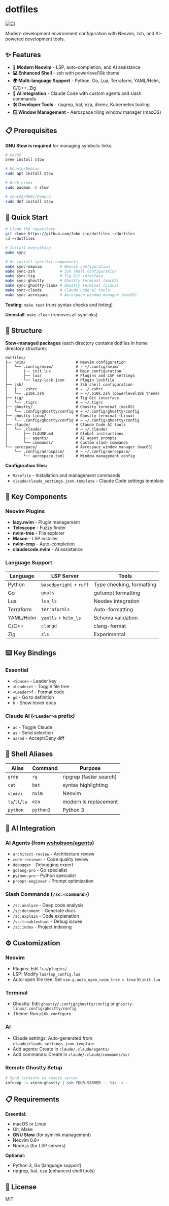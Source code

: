 # dotfiles

[![CI](https://github.com/John-Lin/dotfiles/actions/workflows/ci.yml/badge.svg)](https://github.com/John-Lin/dotfiles/actions/workflows/ci.yml)

Modern development environment configuration with Neovim, zsh, and AI-powered development tools.

## ✨ Features

- **🚀 Modern Neovim** - LSP, auto-completion, and AI assistance
- **💻 Enhanced Shell** - zsh with powerlevel10k theme  
- **🌍 Multi-language Support** - Python, Go, Lua, Terraform, YAML/Helm, C/C++, Zig
- **🤖 AI Integration** - Claude Code with custom agents and slash commands
- **🛠️ Developer Tools** - ripgrep, bat, eza, direnv, Kubernetes tooling
- **🪟 Window Management** - Aerospace tiling window manager (macOS)

## 📋 Prerequisites

**GNU Stow is required** for managing symbolic links:

```bash
# macOS
brew install stow

# Ubuntu/Debian
sudo apt install stow

# Arch Linux
sudo pacman -S stow

# CentOS/RHEL/Fedora
sudo dnf install stow
```

## 🚀 Quick Start

```bash
# Clone the repository
git clone https://github.com/John-Lin/dotfiles ~/dotfiles
cd ~/dotfiles

# Install everything
make sync

# Or install specific components
make sync-neovim        # Neovim configuration
make sync-zsh           # Zsh shell configuration  
make sync-tig           # Tig Git interface
make sync-ghostty       # Ghostty terminal (macOS)
make sync-ghostty-linux # Ghostty terminal (Linux)
make sync-claude        # Claude Code AI tools
make sync-aerospace     # Aerospace window manager (macOS)
```

**Testing**: `make test` (runs syntax checks and linting)

**Uninstall**: `make clean` (removes all symlinks)

## 📁 Structure

**Stow-managed packages** (each directory contains dotfiles in home directory structure):

```
dotfiles/
├── nvim/                      # Neovim configuration
│   └── .config/nvim/          # → ~/.config/nvim/
│       ├── init.lua           # Main configuration
│       ├── lua/               # Plugins and LSP settings
│       └── lazy-lock.json     # Plugin lockfile
├── zsh/                       # Zsh shell configuration  
│   ├── .zshrc                 # → ~/.zshrc
│   └── .p10k.zsh              # → ~/.p10k.zsh (powerlevel10k theme)
├── tig/                       # Tig Git interface
│   └── .tigrc                 # → ~/.tigrc
├── ghostty/                   # Ghostty terminal (macOS)
│   └── .config/ghostty/config # → ~/.config/ghostty/config
├── ghostty-linux/             # Ghostty terminal (Linux)
│   └── .config/ghostty/config # → ~/.config/ghostty/config
├── claude/                    # Claude Code AI tools
│   └── .claude/               # → ~/.claude/
│       ├── CLAUDE.md          # Global instructions
│       ├── agents/            # AI agent prompts
│       └── commands/          # Custom slash commands
└── aerospace/                 # Aerospace window manager (macOS)
    └── .config/aerospace/     # → ~/.config/aerospace/
        └── aerospace.toml     # Window management config
```

**Configuration files:**
- `Makefile` - Installation and management commands
- `claude/claude_settings.json.template` - Claude Code settings template

## 🎯 Key Components

### Neovim Plugins
- **lazy.nvim** - Plugin management
- **Telescope** - Fuzzy finder
- **nvim-tree** - File explorer  
- **Mason** - LSP installer
- **nvim-cmp** - Auto-completion
- **claudecode.nvim** - AI assistance

### Language Support

| Language | LSP Server | Tools |
|----------|------------|-------|
| Python | `basedpyright` + `ruff` | Type checking, formatting |
| Go | `gopls` | gofumpt formatting |
| Lua | `lua_ls` | Neodev integration |
| Terraform | `terraformls` | Auto-formatting |
| YAML/Helm | `yamlls` + `helm_ls` | Schema validation |
| C/C++ | `clangd` | clang-format |
| Zig | `zls` | Experimental |

## ⌨️ Key Bindings

### Essential
- `<Space>` - Leader key
- `<Leader>t` - Toggle file tree
- `<Leader>f` - Format code
- `gd` - Go to definition
- `K` - Show hover docs

### Claude AI (`<Leader>a` prefix)
- `ac` - Toggle Claude
- `as` - Send selection
- `aa/ad` - Accept/Deny diff

## 🐚 Shell Aliases

| Alias | Command | Purpose |
|-------|---------|---------|
| `grep` | `rg` | ripgrep (faster search) |
| `cat` | `bat` | syntax highlighting |
| `vim`/`vi` | `nvim` | Neovim |
| `ls`/`ll`/`la` | `eza` | modern ls replacement |
| `python` | `python3` | Python 3 |

## 🤖 AI Integration

### AI Agents (from [wshobson/agents](https://github.com/wshobson/agents))
- `architect-review` - Architecture review
- `code-reviewer` - Code quality review
- `debugger` - Debugging expert
- `golang-pro` - Go specialist
- `python-pro` - Python specialist
- `prompt-engineer` - Prompt optimization

### Slash Commands (`/sc:<command>`)
- `/sc:analyze` - Deep code analysis
- `/sc:document` - Generate docs
- `/sc:explain` - Code explanation
- `/sc:troubleshoot` - Debug issues
- `/sc:index` - Project indexing

## ⚙️ Customization

### Neovim
- Plugins: Edit `lua/plugins/`
- LSP: Modify `lua/lsp_config.lua`
- Auto-open file tree: Set `vim.g.auto_open_nvim_tree = true` in `init.lua`

### Terminal
- Ghostty: Edit `ghostty/.config/ghostty/config` or `ghostty-linux/.config/ghostty/config`
- Theme: Run `p10k configure`

### AI
- Claude settings: Auto-generated from `claude/claude_settings.json.template`
- Add agents: Create in `claude/.claude/agents/`
- Add commands: Create in `claude/.claude/commands/sc/`

### Remote Ghostty Setup
```bash
# Send terminfo to remote server
infocmp -x xterm-ghostty | ssh YOUR-SERVER -- tic -x -
```

## 📋 Requirements

**Essential:**
- macOS or Linux
- Git, Make
- **GNU Stow** (for symlink management)
- Neovim 0.8+
- Node.js (for LSP servers)

**Optional:**
- Python 3, Go (language support)
- ripgrep, bat, eza (enhanced shell tools)

## 📝 License

MIT
